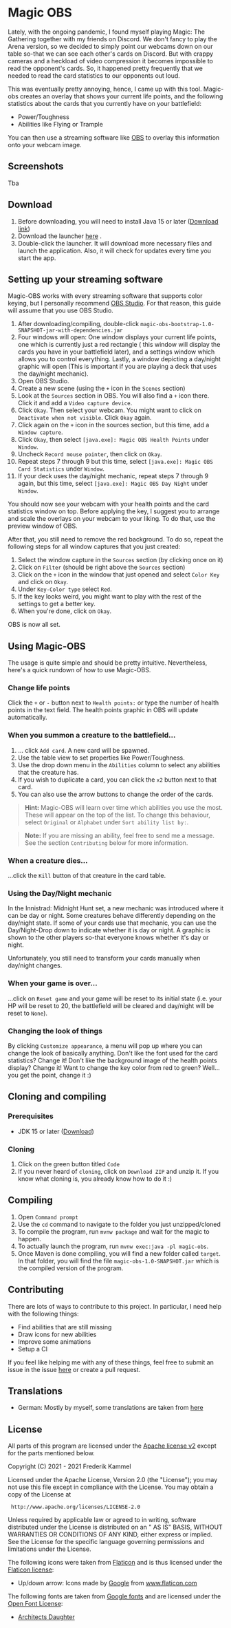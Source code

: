 # Magic OBS

Lately, with the ongoing pandemic, I found myself playing Magic: The Gathering together with my friends on Discord. We
don't fancy to play the Arena version, so we decided to simply point our webcams down on our table so-that we can see
each other's cards on Discord. But with crappy cameras and a heckload of video compression it becomes impossible to read
the opponent's cards. So, it happened pretty frequently that we needed to read the card statistics to our opponents out
loud.

This was eventually pretty annoying, hence, I came up with this tool. Magic-obs creates an overlay that shows your
current life points, and the following statistics about the cards that you currently have on your battlefield:

- Power/Toughness
- Abilities like Flying or Trample

You can then use a streaming software like [OBS](https://obsproject.com/) to overlay this information onto your webcam
image.

## Screenshots

Tba

## Download
1. Before downloading, you will need to install Java 15 or
   later ([Download link](https://adoptium.net/?variant=openjdk17&jvmVariant=hotspot))
2. Download the
   launcher [here](https://oss.sonatype.org/content/repositories/snapshots/com/github/vatbub/magic-obs-bootstrap/1.0-SNAPSHOT/magic-obs-bootstrap-1.0-20211121.152509-17-jar-with-dependencies.jar)
   .
3. Double-click the launcher. It will download more necessary files and launch the application. Also, it will check for
   updates every time you start the app.

## Setting up your streaming software

Magic-OBS works with every streaming software that supports color keying, but I personally
recommend [OBS Studio](https://obsproject.com/). For that reason, this guide will assume that you use OBS Studio.

1. After downloading/compiling, double-click `magic-obs-bootstrap-1.0-SNAPSHOT-jar-with-dependencies.jar`
2. Four windows will open: One window displays your current life points, one which is currently just a red rectangle (
   this window will display the cards you have in your battlefield later), and a settings window which allows you to
   control everything. Lastly, a window depicting a day/night graphic will open (This is important if you are playing a
   deck that uses the day/night mechanic).
3. Open OBS Studio.
4. Create a new scene (using the `+` icon in the `Scenes` section)
5. Look at the `Sources` section in OBS. You will also find a `+` icon there. Click it and add a `Video capture device`.
6. Click `Okay`. Then select your webcam. You might want to click on `Deactivate when not visible`. Click `Okay` again.
7. Click again on the `+` icon in the sources section, but this time, add a `Window capture`.
8. Click `Okay`, then select `[java.exe]: Magic OBS Health Points` under `Window`.
9. Uncheck `Record mouse pointer`, then click on `Okay`.
10. Repeat steps 7 through 9 but this time, select `[java.exe]: Magic OBS Card Statistics` under `Window`.
11. If your deck uses the day/night mechanic, repeat steps 7 through 9 again, but this time,
    select `[java.exe]: Magic OBS Day Night` under `Window`.

You should now see your webcam with your health points and the card statistics window on top. Before applying the key, I
suggest you to arrange and scale the overlays on your webcam to your liking. To do that, use the preview window of OBS.

After that, you still need to remove the red background. To do so, repeat the following steps for all window captures
that you just created:

1. Select the window capture in the `Sources` section (by clicking once on it)
2. Click on `Filter` (should be right above the `Sources` section)
3. Click on the `+` icon in the window that just opened and select `Color Key` and click on `Okay`.
4. Under `Key-Color type` select `Red`.
5. If the key looks weird, you might want to play with the rest of the settings to get a better key.
6. When you're done, click on `Okay`.

OBS is now all set.

## Using Magic-OBS

The usage is quite simple and should be pretty intuitive. Nevertheless, here's a quick rundown of how to use Magic-OBS.

### Change life points

Click the `+` or `-` button next to  `Health points:` or type the number of health points in the text field. The health
points graphic in OBS will update automatically.

### When you summon a creature to the battlefield...

1. ... click `Add card`. A new card will be spawned.
2. Use the table view to set properties like Power/Toughness.
3. Use the drop down menu in the `Abilities` column to select any abilities that the creature has.
4. If you wish to duplicate a card, you can click the `x2` button next to that card.
5. You can also use the arrow buttons to change the order of the cards.

> **Hint:** Magic-OBS will learn over time which abilities you use the most.
> These will appear on the top of the list.
> To change this behaviour, select `Original` or `Alphabet` under `Sort ability list by:`.

> **Note:** If you are missing an ability, feel free to send me a message.
> See the section `Contributing` below for more information.

### When a creature dies...

...click the `Kill` button of that creature in the card table.

### Using the Day/Night mechanic

In the Innistrad: Midnight Hunt set, a new mechanic was introduced where it can be day or night. Some creatures behave
differently depending on the day/night state. If some of your cards use that mechanic, you can use the Day/Night-Drop
down to indicate whether it is day or night. A graphic is shown to the other players so-that everyone knows whether it's
day or night.

Unfortunately, you still need to transform your cards manually when day/night changes.

### When your game is over...

...click on `Reset game` and your game will be reset to its initial state (i.e. your HP will be reset to 20, the
battlefield will be cleared and day/night will be reset to `None`).

### Changing the look of things

By clicking `Customize appearance`, a menu will pop up where you can change the look of basically anything. Don't like
the font used for the card statistics? Change it!
Don't like the background image of the health points display? Change it!
Want to change the key color from red to green? Well... you get the point, change it :)

## Cloning and compiling

### Prerequisites

- JDK 15 or later ([Download](https://adoptopenjdk.net/))

### Cloning

1. Click on the green button titled `Code`
2. If you never heard of `cloning`, click on `Download ZIP` and unzip it. If you know what cloning is, you already know
   how to do it :)

## Compiling

1. Open `Command prompt`
2. Use the `cd` command to navigate to the folder you just unzipped/cloned
3. To compile the program, run `mvnw package` and wait for the magic to happen.
4. To actually launch the program, run `mvnw exec:java -pl magic-obs`.
5. Once Maven is done compiling, you will find a new folder called `target`. In that folder, you will find the
   file `magic-obs-1.0-SNAPSHOT.jar` which is the compiled version of the program.

## Contributing

There are lots of ways to contribute to this project. In particular, I need help with the following things:

- Find abilities that are still missing
- Draw icons for new abilities
- Improve some animations
- Setup a CI

If you feel like helping me with any of these things, feel free to submit an issue in the
issue [here](https://github.com/vatbub/magic-obs/issues) or create a pull request.

## Translations

- German: Mostly by myself, some translations are taken from [here](https://magic.freizeitspieler.de/MTGterms_EN-DE.txt)

## License

All parts of this program are licensed under the [Apache license v2](/LICENSE.txt) except for the parts mentioned below.

Copyright (C) 2021 - 2021 Frederik Kammel

Licensed under the Apache License, Version 2.0 (the "License"); you may not use this file except in compliance with the
License. You may obtain a copy of the License at

     http://www.apache.org/licenses/LICENSE-2.0

Unless required by applicable law or agreed to in writing, software distributed under the License is distributed on an "
AS IS" BASIS, WITHOUT WARRANTIES OR CONDITIONS OF ANY KIND, either express or implied. See the License for the specific
language governing permissions and limitations under the License.

The following icons were taken from [Flaticon](https://www.flaticon.com/) and is thus licensed under the [Flaticon license](https://www.freepikcompany.com/legal#nav-flaticon-agreement):
- Up/down arrow: Icons made by <a href="https://www.flaticon.com/authors/google" title="Google">Google</a>
  from <a href="https://www.flaticon.com/" title="Flaticon">www.flaticon.com </a>
  
The following fonts are taken from [Google fonts](https://fonts.google.com/) and are licensed under the [Open Font License](https://scripts.sil.org/cms/scripts/page.php?site_id=nrsi&id=OFL):
- [Architects Daughter](https://fonts.google.com/specimen/Architects+Daughter)

